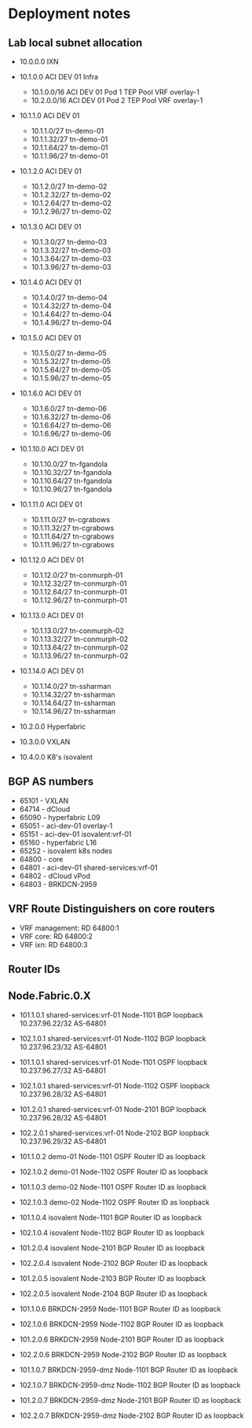 # Deployment notes

## Lab local subnet allocation

- 10.0.0.0 IXN
- 10.1.0.0 ACI DEV 01 Infra
  - 10.1.0.0/16 ACI DEV 01 Pod 1 TEP Pool VRF overlay-1
  - 10.2.0.0/16 ACI DEV 01 Pod 2 TEP Pool VRF overlay-1
- 10.1.1.0 ACI DEV 01
  - 10.1.1.0/27 tn-demo-01
  - 10.1.1.32/27 tn-demo-01
  - 10.1.1.64/27 tn-demo-01
  - 10.1.1.96/27 tn-demo-01
- 10.1.2.0 ACI DEV 01
  - 10.1.2.0/27 tn-demo-02
  - 10.1.2.32/27 tn-demo-02
  - 10.1.2.64/27 tn-demo-02
  - 10.1.2.96/27 tn-demo-02
- 10.1.3.0 ACI DEV 01
  - 10.1.3.0/27 tn-demo-03
  - 10.1.3.32/27 tn-demo-03
  - 10.1.3.64/27 tn-demo-03
  - 10.1.3.96/27 tn-demo-03
- 10.1.4.0 ACI DEV 01
  - 10.1.4.0/27 tn-demo-04
  - 10.1.4.32/27 tn-demo-04
  - 10.1.4.64/27 tn-demo-04
  - 10.1.4.96/27 tn-demo-04
- 10.1.5.0 ACI DEV 01
  - 10.1.5.0/27 tn-demo-05
  - 10.1.5.32/27 tn-demo-05
  - 10.1.5.64/27 tn-demo-05
  - 10.1.5.96/27 tn-demo-05
- 10.1.6.0 ACI DEV 01
  - 10.1.6.0/27 tn-demo-06
  - 10.1.6.32/27 tn-demo-06
  - 10.1.6.64/27 tn-demo-06
  - 10.1.6.96/27 tn-demo-06
- 10.1.10.0 ACI DEV 01
  - 10.1.10.0/27 tn-fgandola
  - 10.1.10.32/27 tn-fgandola
  - 10.1.10.64/27 tn-fgandola
  - 10.1.10.96/27 tn-fgandola
- 10.1.11.0 ACI DEV 01
  - 10.1.11.0/27 tn-cgrabows
  - 10.1.11.32/27 tn-cgrabows
  - 10.1.11.64/27 tn-cgrabows
  - 10.1.11.96/27 tn-cgrabows
- 10.1.12.0 ACI DEV 01
  - 10.1.12.0/27 tn-conmurph-01
  - 10.1.12.32/27 tn-conmurph-01
  - 10.1.12.64/27 tn-conmurph-01
  - 10.1.12.96/27 tn-conmurph-01
- 10.1.13.0 ACI DEV 01
  - 10.1.13.0/27 tn-conmurph-02
  - 10.1.13.32/27 tn-conmurph-02
  - 10.1.13.64/27 tn-conmurph-02
  - 10.1.13.96/27 tn-conmurph-02
- 10.1.14.0 ACI DEV 01
  - 10.1.14.0/27 tn-ssharman
  - 10.1.14.32/27 tn-ssharman
  - 10.1.14.64/27 tn-ssharman
  - 10.1.14.96/27 tn-ssharman

- 10.2.0.0 Hyperfabric

- 10.3.0.0 VXLAN

- 10.4.0.0 K8's isovalent

## BGP AS numbers

- 65101 - VXLAN
- 64714 - dCloud
- 65090 - hyperfabric L09
- 65051 - aci-dev-01 overlay-1
- 65151 - aci-dev-01 isovalent:vrf-01
- 65160 - hyperfabric L16
- 65252 - isovalent k8s nodes
- 64800 - core
- 64801 - aci-dev-01 shared-services:vrf-01 
- 64802 - dCloud vPod
- 64803 - BRKDCN-2959

## VRF Route Distinguishers on core routers

- VRF management: RD 64800:1
- VRF core:       RD 64800:2
- VRF ixn:        RD 64800:3

## Router IDs

## Node.Fabric.0.X

- 101.1.0.1 shared-services:vrf-01  Node-1101 BGP loopback 10.237.96.22/32 AS-64801
- 102.1.0.1 shared-services:vrf-01  Node-1102 BGP loopback 10.237.96.23/32 AS-64801
- 101.1.0.1 shared-services:vrf-01  Node-1101 OSPF loopback 10.237.96.27/32 AS-64801
- 102.1.0.1 shared-services:vrf-01  Node-1102 OSPF loopback 10.237.96.28/32 AS-64801

- 101.2.0.1 shared-services:vrf-01  Node-2101 BGP loopback 10.237.96.28/32 AS-64801
- 102.2.0.1 shared-services:vrf-01  Node-2102 BGP loopback 10.237.96.29/32 AS-64801

- 101.1.0.2 demo-01 Node-1101 OSPF Router ID as loopback
- 102.1.0.2 demo-01 Node-1102 OSPF Router ID as loopback

- 101.1.0.3 demo-02 Node-1101 OSPF Router ID as loopback
- 102.1.0.3 demo-02 Node-1102 OSPF Router ID as loopback

- 101.1.0.4 isovalent Node-1101 BGP Router ID as loopback
- 102.1.0.4 isovalent Node-1102 BGP Router ID as loopback
- 101.2.0.4 isovalent Node-2101 BGP Router ID as loopback
- 102.2.0.4 isovalent Node-2102 BGP Router ID as loopback
- 101.2.0.5 isovalent Node-2103 BGP Router ID as loopback
- 102.2.0.5 isovalent Node-2104 BGP Router ID as loopback

- 101.1.0.6 BRKDCN-2959 Node-1101 BGP Router ID as loopback
- 102.1.0.6 BRKDCN-2959 Node-1102 BGP Router ID as loopback
- 101.2.0.6 BRKDCN-2959 Node-2101 BGP Router ID as loopback
- 102.2.0.6 BRKDCN-2959 Node-2102 BGP Router ID as loopback

- 101.1.0.7 BRKDCN-2959-dmz Node-1101 BGP Router ID as loopback
- 102.1.0.7 BRKDCN-2959-dmz Node-1102 BGP Router ID as loopback
- 101.2.0.7 BRKDCN-2959-dmz Node-2101 BGP Router ID as loopback
- 102.2.0.7 BRKDCN-2959-dmz Node-2102 BGP Router ID as loopback